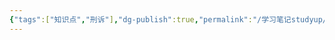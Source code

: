 ```yaml
---
{"tags":["知识点","刑诉"],"dg-publish":true,"permalink":"/学习笔记studyup/刑事诉讼法/私分罚没财物罪/","dgPassFrontmatter":true,"created":"2024-11-02T11:36:44.988+08:00","updated":"2024-11-02T11:36:45.434+08:00"}
---
```


